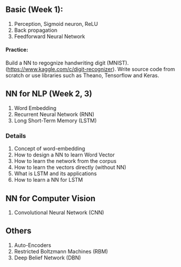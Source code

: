 
## Basic (Week 1):
1. Perception, Sigmoid neuron, ReLU
2. Back propagation
3. Feedforward Neural Network

#### Practice:
Build a NN to regognize handwriting digit (MNIST). (https://www.kaggle.com/c/digit-recognizer). Write source code from scratch or use libraries such as Theano, Tensorflow and Keras.

## NN for NLP (Week 2, 3)
1. Word Embedding
2. Recurrent Neural Network (RNN)
3. Long Short-Term Memory (LSTM)

### Details
  1. Concept of word-embedding
  2. How to design a NN to learn Word Vector
  3. How to learn the network from the corpus
  4. How to learn the vectors directly (without NN)
  5. What is LSTM and its applications
  6. How to learn a NN for LSTM

## NN for Computer Vision
1. Convolutional Neural Network (CNN)

## Others
1. Auto-Encoders
2. Restricted Boltzmann Machines (RBM)
3. Deep Belief Network (DBN)
